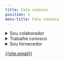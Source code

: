 ```yaml
---
title: Fale conosco
position: 5
menu-title: Fale conosco
---
```


<div class="wrapper vertical" style="gap: 1rem;">
  <details name="fale-conosco">
    <summary>Sou colaborador</summary>

    <div class="wrapper">
      <p>
        Prezado colaborador da EVK, nós queremos saber o que você tem a dizer! Utilize o link abaixo para sugestões, dúvidas e elogios.
      </p>
      <p>
        <a href="https://docs.google.com/forms/d/e/1FAIpQLSfzRDemmTvCB8tj3YgEjC_wweia3sHhxCFRfy_BQAghiqfc0w/viewform" target="_blank" rel="noopener">
          Clique aqui para enviar sua mensagem
        </a>
      </p>
      <p>
        Para fazer uma denúncia anônima, <a href="https://docs.google.com/forms/d/e/1FAIpQLSdeTYHj1RFIG3kVfmdtB6sTp7ssy5LMjk4M4qxbzbyy7uWSSw/viewform" target="_blank">clique aqui</a>.
      </p>
    </div>

  </details>

  <details name="fale-conosco">
    <summary>Trabalhe conosco</summary>

    <div class="wrapper">
      <p>
        A EVK está sempre em busca de novos talentos para compor sua equipe. Se você deseja fazer parte do nosso time, envie seu currículo para o e-mail abaixo.
      </p>
      <p>
        <a href="mailto:rh@evkdobrasil.com.br">rh@evkdobrasil.com.br</a>
      </p>
    </div>

  </details>

  <details name="fale-conosco">
    <summary>Sou fornecedor</summary>

    <div class="wrapper">
      <p>
        Se você é fornecedor da EVK e deseja entrar em contato conosco, envie um e-mail para o endereço abaixo.
      </p>
      <p>
        <a href="mailto:compras@evkdobrasil.com.br">compras@evkdobrasil.com.br</a>
      </p>
    </div>

  </details>
</div>

[{{site.email}}](mailto:{{site.email}})
